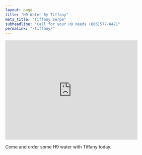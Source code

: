 ```yaml
---
layout: page
title: "H9 Water By Tiffany"
meta_title: "Tiffany Serpe"
subheadline: "Call for your H9 needs (806)577-8471"
permalink: "/tiffany/"
---
```


<iframe width="420" height="315" src="https://youtu.be/Fxb2HOm7bgI" frameborder="0" allowfullscreen></iframe>


<p> Come and order some H9 water with Tiffany today. </p>